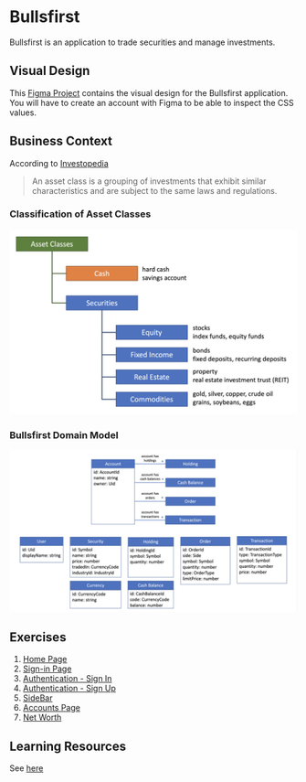 # Bullsfirst

Bullsfirst is an application to trade securities and manage investments.

## Visual Design

This
[Figma Project](https://www.figma.com/file/UdOTt1Z2fTnm0Cbi0FA1We/Bullsfirst)
contains the visual design for the Bullsfirst application. You will have to
create an account with Figma to be able to inspect the CSS values.

## Business Context

According to
[Investopedia](https://www.investopedia.com/terms/a/assetclasses.asp)

> An asset class is a grouping of investments that exhibit similar
> characteristics and are subject to the same laws and regulations.

### Classification of Asset Classes

![Asset Classes](docs/asset-classes.png)

### Bullsfirst Domain Model

![Bullsfirst Domain Model](docs/domain-model.png)

## Exercises

1. [Home Page](exercises/exercise-1-home-page.md)
2. [Sign-in Page](exercises/exercise-2-sign-in-page.md)
3. [Authentication - Sign In](exercises/exercise-3-authentication-sign-in.md)
4. [Authentication - Sign Up](exercises/exercise-4-authentication-sign-up.md)
5. [SideBar](exercises/exercise-5-sidebar.md)
6. [Accounts Page](exercises/exercise-6-accounts-page.md)
7. [Net Worth](exercises/exercise-7-net-worth.md)

## Learning Resources

See [here](docs/learning-resources.md)
